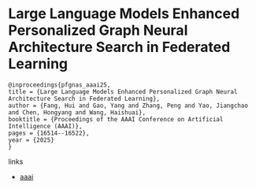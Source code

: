 # Large Language Models Enhanced Personalized Graph Neural Architecture Search in Federated Learning

```
@inproceedings{pfgnas_aaai25,
title = {Large Language Models Enhanced Personalized Graph Neural Architecture Search in Federated Learning},
author = {Fang, Hui and Gao, Yang and Zhang, Peng and Yao, Jiangchao and Chen, Hongyang and Wang, Haishuai},
booktitle = {Proceedings of the AAAI Conference on Artificial Intelligence (AAAI)},
pages = {16514--16522},
year = {2025}
}
```

links
- [aaai](https://ojs.aaai.org/index.php/AAAI/article/view/33814)
